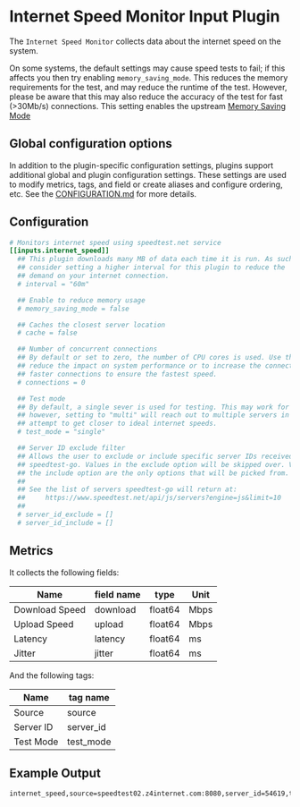 # Internet Speed Monitor Input Plugin

The `Internet Speed Monitor` collects data about the internet speed on the
system.

On some systems, the default settings may cause speed tests to fail; if this
affects you then try enabling `memory_saving_mode`. This reduces the memory
requirements for the test, and may reduce the runtime of the test. However,
please be aware that this may also reduce the accuracy of the test for fast
(>30Mb/s) connections. This setting enables the upstream
[Memory Saving Mode](https://github.com/showwin/speedtest-go#memory-saving-mode)

## Global configuration options <!-- @/docs/includes/plugin_config.md -->

In addition to the plugin-specific configuration settings, plugins support
additional global and plugin configuration settings. These settings are used to
modify metrics, tags, and field or create aliases and configure ordering, etc.
See the [CONFIGURATION.md][CONFIGURATION.md] for more details.

[CONFIGURATION.md]: ../../../docs/CONFIGURATION.md#plugins

## Configuration

```toml @sample.conf
# Monitors internet speed using speedtest.net service
[[inputs.internet_speed]]
  ## This plugin downloads many MB of data each time it is run. As such
  ## consider setting a higher interval for this plugin to reduce the
  ## demand on your internet connection.
  # interval = "60m"

  ## Enable to reduce memory usage
  # memory_saving_mode = false

  ## Caches the closest server location
  # cache = false

  ## Number of concurrent connections
  ## By default or set to zero, the number of CPU cores is used. Use this to
  ## reduce the impact on system performance or to increase the connections on
  ## faster connections to ensure the fastest speed.
  # connections = 0

  ## Test mode
  ## By default, a single sever is used for testing. This may work for most,
  ## however, setting to "multi" will reach out to multiple servers in an
  ## attempt to get closer to ideal internet speeds.
  # test_mode = "single"

  ## Server ID exclude filter
  ## Allows the user to exclude or include specific server IDs received by
  ## speedtest-go. Values in the exclude option will be skipped over. Values in
  ## the include option are the only options that will be picked from.
  ##
  ## See the list of servers speedtest-go will return at:
  ##     https://www.speedtest.net/api/js/servers?engine=js&limit=10
  ##
  # server_id_exclude = []
  # server_id_include = []
```

## Metrics

It collects the following fields:

| Name           | field name | type    | Unit |
|----------------|------------| ------- | ---- |
| Download Speed | download   | float64 | Mbps |
| Upload Speed   | upload     | float64 | Mbps |
| Latency        | latency    | float64 | ms   |
| Jitter         | jitter     | float64 | ms   |

And the following tags:

| Name      | tag name  |
| --------- | --------- |
| Source    | source    |
| Server ID | server_id |
| Test Mode | test_mode |

## Example Output

```sh
internet_speed,source=speedtest02.z4internet.com:8080,server_id=54619,test_mode=single download=318.37580265897725,upload=30.444407341274385,latency=37.73174,jitter=1.99810 1675458921000000000
```
